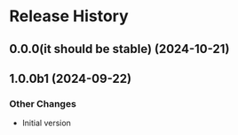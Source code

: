 # Release History

## 0.0.0(it should be stable) (2024-10-21)



## 1.0.0b1 (2024-09-22)

### Other Changes

  - Initial version